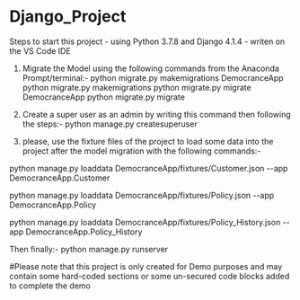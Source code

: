 # Django_Project
Steps to start this project - using Python 3.7.8 and Django 4.1.4 - writen on the VS Code IDE

1. Migrate the Model using the following commands from the Anaconda Prompt/terminal:-
python migrate.py makemigrations DemocranceApp
python migrate.py makemigrations 
python migrate.py migrate DemocranceApp
python migrate.py migrate 

2. Create a super user as an admin by writing this command then following the steps:-
python manage.py createsuperuser

3. please, use the fixture files of the project to load some data into the project after the model migration with the following commands:-

python manage.py loaddata DemocranceApp/fixtures/Customer.json --app DemocranceApp.Customer

python manage.py loaddata DemocranceApp/fixtures/Policy.json --app DemocranceApp.Policy

python manage.py loaddata DemocranceApp/fixtures/Policy_History.json --app DemocranceApp.Policy_History

Then finally:-
python manage.py runserver

#Please note that this project is only created for Demo purposes and may contain some hard-coded sections or some un-secured code blocks added to complete the demo
